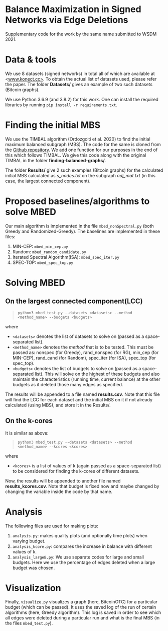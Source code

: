 # Balance Maximization in Signed Networks via Edge Deletions
Supplementary code for the work by the same name submitted to WSDM 2021.

# Data & tools
We use 8 datasets (signed networks) in total all of which are available at <www.konect.cc>. To obtain the actual list of datasets used, please refer the paper. The folder **Datasets/** gives an example of two such datasets (Bitcoin graphs).

We use Python 3.6.9 (and 3.8.2) for this work. One can install the required libraries by running `pip install -r requirements.txt`. 

# Finding the initial MBS
We use the TIMBAL algorithm (Ordozgoiti et al. 2020) to find the initial maximum balanced subgraph (MBS). The code for the same is cloned from the [Github repository](https://github.com/justbruno/finding-balanced-subgraphs). We add one function for our purposes in the end of this which follows TIMBAL. We give this code along with the original TIMBAL in the folder **finding-balanced-graphs/**.

The folder **Results/** give 2 such examples (Bitcoin graphs) for the calculated initial MBS calculated as *s_nodes.txt* on the subgraph *adj_mat.txt* (in this case, the largest connected component). 

# Proposed baselines/algorithms to solve MBED
Our main algorithm is implemented in the file `mbed_nonSpectral.py` (both Greedy and Randomized-Greedy). The baselines are implemented in these files:

1. MIN-CEP: `mbed_min_cep.py`
2. Random: `mbed_random_candidate.py`
3. Iterated Spectral Algorithm(ISA): `mbed_spec_iter.py`
4. SPEC-TOP: `mbed_spec_top.py`

# Solving MBED 
## On the largest connected component(LCC)

> `python3 mbed_test.py --datasets <datasets> --method <method_name> --budgets <budgets>`

where 
- `<datasets>` denotes the list of datasets to solve on (passed as a space-separated list). 
- `<method_name>` denotes the *method* that is to be tested. This must be passed as: nonspec (for Greedy), rand_nonspec (for RG), min_cep (for MIN-CEP), rand_cand (for Random), spec_iter (for ISA), spec_top (for spec_top). 
- `<budgets>` denotes the list of budgets to solve on (passed as a space-separated list). This will solve on the highest of these budgets and also maintain the characteristics (running time, current balance) at the other budgets as it deleted those many edges as specified. 

The results will be appended to a file named **results.csv**. Note that this file will find the LCC for each dataset and the initial MBS on it if not already calculated (using MBS), and store it in the Results/. 

## On the k-cores 

It is similar as above:

> `python3 mbed_test.py --datasets <datasets> --method <method_name> --kcores <kcores>`

where 
- `<kcores>` is a list of values of k (again passed as a space-separated list) to be considered for finding the k-cores of different datasets. 

Now, the results will be appended to another file named **results_kcores.csv**. Note that budget is fixed now and maybe changed by changing the variable inside the code by that name. 

# Analysis 

The following files are used for making plots:

1. `analysis.py`: makes quality plots (and optionally time plots) when varying budget.
2. `analysis_kcore.py`: compares the increase in balance with different values of k. 
3. `analysis_largeB.py`: We use separate codes for large and small budgets. Here we use the percentage of edges deleted when a large budget was chosen. 

# Visualization

Finally, `visualize.py` visualizes a graph (here, BitcoinOTC) for a particular budget (which can be passed). It uses the saved log of the run of certain algorithms (here, Greedy algorithm). This log is saved in order to see which all edges were deleted during a particular run and what is the final MBS (in the files `mbed_test.py`). 
